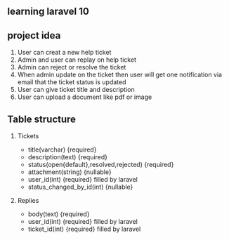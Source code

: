 ## learning laravel 10 
## project idea
1. User can creat a new help ticket
2. Admin and user can replay on help ticket
3. Admin can reject or resolve the ticket
4. When admin update on the ticket then user will get one notification via email
that the ticket status is updated
5. User can give ticket title and description
6. User can upload a document like pdf or image

## Table structure
1. Tickets 
   - title(varchar) {required}
   - description(text) {required}
   - status(open{default},resolved,rejected) {required}
   - attachment(string) {nullable}
   - user_id(int)  {required} filled by laravel
   - status_changed_by_id(int) {nullable}


2. Replies 
   - body(text) {required}
   - user_id(int) {required} filled by laravel
   - ticket_id(int) {required} filled by laravel

